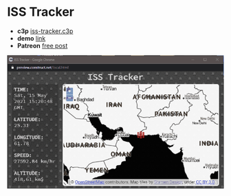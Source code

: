 # ISS Tracker

* **c3p** [iss-tracker.c3p](source/c3p/iss-tracker.c3p)
* **demo** [link](demo)
* **Patreon** [free post](https://www.patreon.com/posts/iss-tracker-51324836)

![animation](animation.gif)